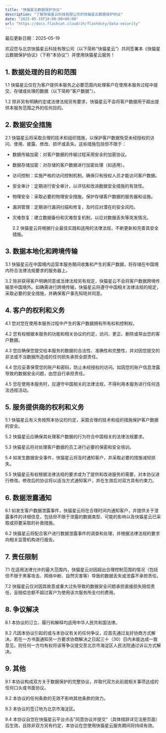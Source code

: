 ```yaml
---
title: "快猫星云数据保护协议"
description: "了解快猫星云科技有限公司的快猫星云数据保护协议"
date: "2025-05-19T10:00:00+08:00"
url: "https://docs.flashcat.cloud/zh/flashduty/data-security"
---
```


最后更新日期：2025-05-19

欢迎您与北京快猫星云科技有限公司（以下简称“快猫星云”）共同签署本《快猫星云数据保护协议》（下称“本协议”）并使用快猫星云服务！

## **1. 数据处理的目的和范围**

1.1 快猫星云仅在为客户提供本服务之必要范围内处理客户在使用本服务过程中提交、存储或处理的数据（以下简称"客户数据"）。

1.2 除非另有明确约定或法律法规另有要求，快猫星云不会将客户数据用于超出提供本服务范围之外的任何目的。

## **2. 数据安全措施**

2.1 快猫星云将采取合理的技术和组织措施，以保护客户数据免受未经授权的访问、使用、披露、修改、损坏或丢失。这些措施包括但不限于：

- 数据传输加密：对客户数据的传输过程采用安全的加密协议。
- 数据存储加密：对存储的客户数据进行加密处理（如适用）。
- 访问控制：实施严格的访问控制机制，确保只有授权人员才能访问客户数据。
- 安全审计：定期进行安全审计，以评估和改进数据安全措施的有效性。
- 物理安全：采取必要的物理安全措施，保护存储客户数据的服务器和设施。
- 漏洞管理：定期进行漏洞扫描和修复，及时应对潜在的安全风险。
- 灾难恢复：建立数据备份和灾难恢复机制，以应对数据丢失等突发情况。

  2.2 快猫星云将根据行业最佳实践和适用的法律法规，不断更新和完善其安全措施。

## **3. 数据本地化和跨境传输**

3.1 快猫星云在中国境内运营本服务期间收集和产生的客户数据，将存储在中国境内符合法律法规要求的服务器上。

3.2 除非获得客户明确同意或法律法规另有规定，快猫星云不会将客户数据跨境传输至中国境外。如确需进行跨境传输，快猫星云将遵守中国相关法律法规的规定，采取必要的安全措施，并确保客户事先知晓并同意。

## **4. 客户的权利和义务**

4.1 您对您在使用本服务过程中产生的客户数据拥有所有权和控制权。

4.2 您有权根据本服务的功能和相关协议的约定，访问、更正、删除或导出您的客户数据。

4.3 您应确保您提交给本服务的数据的合法性、准确性和完整性，并对因您提交的非法或不当数据所造成的任何损失承担全部责任。

4.4 您应妥善保管您的账户和密码，防止未经授权的访问。如因您的账户信息泄露导致的数据安全问题，由您自行承担责任。

4.5 您在使用本服务时，应遵守中国相关的法律法规，不得利用本服务进行任何违法违规活动。

## **5. 服务提供商的权利和义务**

5.1 快猫星云有义务按照本协议的约定，采取合理的技术和组织措施保护客户数据的安全。

5.2 快猫星云应确保其处理客户数据的行为符合中国相关的法律法规要求。

5.3 快猫星云将对处理客户数据的员工进行必要的保密和安全培训。

5.4 如发生数据安全事件，快猫星云将及时通知客户，并采取必要的措施减轻损失。

5.5 快猫星云有权根据法律法规的要求或为了提供和改进服务的需要，对本协议进行修改。修改后的协议将以适当方式通知客户，并在生效后对双方具有约束力。

## **6. 数据泄露通知**

6.1 如发生客户数据泄露事件，快猫星云将在合理时间内通知客户，并提供关于泄露事件的详细信息，包括但不限于泄露的数据类型、可能的影响以及快猫星云已采取或将要采取的补救措施。

6.2 快猫星云将配合客户进行数据泄露事件的调查和处理，并根据法律法规的要求向相关监管机构进行报告。

## **7. 责任限制**

7.1 在适用法律允许的最大范围内，快猫星云对因超出合理控制范围的情况（包括但不限于黑客攻击、网络中断、自然灾害等）导致的数据丢失或泄露不承担责任。

7.2 快猫星云仅对因其故意或重大过失导致的数据安全问题承担直接损失赔偿责任，且赔偿总额不超过客户为使用该次服务所支付的费用。

## **8. 争议解决**

8.1 本协议的订立、履行和解释均适用中华人民共和国法律。

8.2 凡因本协议引起的或与本协议有关的任何争议，应首先通过友好协商方式解决。若在一方书面通知另一方要求协商解决之日起三十（30）日内未能达成一致意见，则任何一方均有权将该等争议提交至北京市海淀区人民法院通过诉讼方式解决。

## **9. 其他**

9.1 本协议构成双方关于数据保护的完整协议，并取代双方此前就相关事项达成的任何口头或书面协议。

9.2 本协议的任何条款的无效不影响其他条款的效力。

9.3 本协议的签订地为北京市海淀区。

9.4 本协议自您在快猫星云平台点击"同意协议并提交"（具体措辞详见注册页面）后生效，且除非双方另有约定，本协议在您使用快猫星云服务期间将持续有效。
